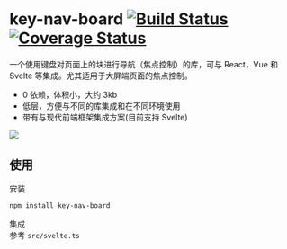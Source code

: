 # key-nav-board [![Build Status](https://travis-ci.org/William17/key-nav-board.png?branch=main)](http://travis-ci.org/William17/key-nav-board) [![Coverage Status](https://coveralls.io/repos/William17/key-nav-board/badge.svg?branch=main&service=github)](https://coveralls.io/github/William17/key-nav-board?branch=main)     

一个使用键盘对页面上的块进行导航（焦点控制）的库，可与 React，Vue 和 Svelte 等集成。尤其适用于大屏端页面的焦点控制。  

* 0 依赖，体积小，大约 3kb  
* 低层，方便与不同的库集成和在不同环境使用
* 带有与现代前端框架集成方案(目前支持 Svelte)     

![](https://raw.githubusercontent.com/William17/key-nav-board/main/demo.gif)

## 使用  
安装  
```sh
npm install key-nav-board  
```  

集成  
参考 `src/svelte.ts`

